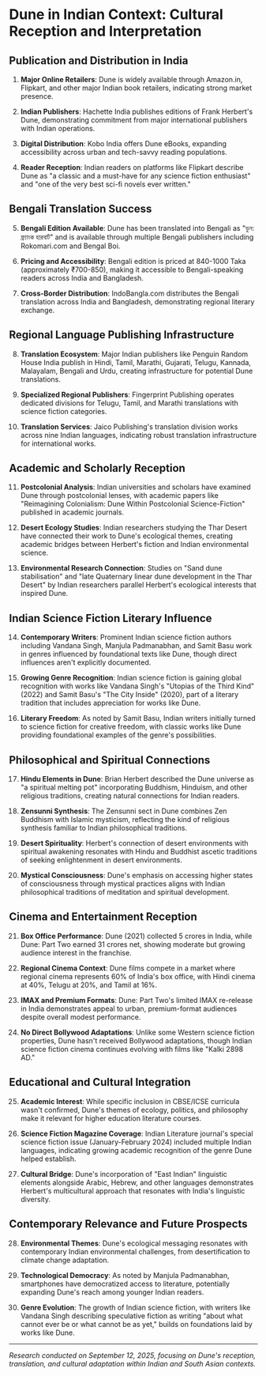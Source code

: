 # Dune in Indian Context: Cultural Reception and Interpretation

## Publication and Distribution in India

1. **Major Online Retailers**: Dune is widely available through Amazon.in, Flipkart, and other major Indian book retailers, indicating strong market presence.

2. **Indian Publishers**: Hachette India publishes editions of Frank Herbert's Dune, demonstrating commitment from major international publishers with Indian operations.

3. **Digital Distribution**: Kobo India offers Dune eBooks, expanding accessibility across urban and tech-savvy reading populations.

4. **Reader Reception**: Indian readers on platforms like Flipkart describe Dune as "a classic and a must-have for any science fiction enthusiast" and "one of the very best sci-fi novels ever written."

## Bengali Translation Success

5. **Bengali Edition Available**: Dune has been translated into Bengali as "ডুন: ফ্র্যাংক হারবার্ট" and is available through multiple Bengali publishers including Rokomari.com and Bengal Boi.

6. **Pricing and Accessibility**: Bengali edition is priced at 840-1000 Taka (approximately ₹700-850), making it accessible to Bengali-speaking readers across India and Bangladesh.

7. **Cross-Border Distribution**: IndoBangla.com distributes the Bengali translation across India and Bangladesh, demonstrating regional literary exchange.

## Regional Language Publishing Infrastructure

8. **Translation Ecosystem**: Major Indian publishers like Penguin Random House India publish in Hindi, Tamil, Marathi, Gujarati, Telugu, Kannada, Malayalam, Bengali and Urdu, creating infrastructure for potential Dune translations.

9. **Specialized Regional Publishers**: Fingerprint Publishing operates dedicated divisions for Telugu, Tamil, and Marathi translations with science fiction categories.

10. **Translation Services**: Jaico Publishing's translation division works across nine Indian languages, indicating robust translation infrastructure for international works.

## Academic and Scholarly Reception

11. **Postcolonial Analysis**: Indian universities and scholars have examined Dune through postcolonial lenses, with academic papers like "Reimagining Colonialism: Dune Within Postcolonial Science-Fiction" published in academic journals.

12. **Desert Ecology Studies**: Indian researchers studying the Thar Desert have connected their work to Dune's ecological themes, creating academic bridges between Herbert's fiction and Indian environmental science.

13. **Environmental Research Connection**: Studies on "Sand dune stabilisation" and "late Quaternary linear dune development in the Thar Desert" by Indian researchers parallel Herbert's ecological interests that inspired Dune.

## Indian Science Fiction Literary Influence

14. **Contemporary Writers**: Prominent Indian science fiction authors including Vandana Singh, Manjula Padmanabhan, and Samit Basu work in genres influenced by foundational texts like Dune, though direct influences aren't explicitly documented.

15. **Growing Genre Recognition**: Indian science fiction is gaining global recognition with works like Vandana Singh's "Utopias of the Third Kind" (2022) and Samit Basu's "The City Inside" (2020), part of a literary tradition that includes appreciation for works like Dune.

16. **Literary Freedom**: As noted by Samit Basu, Indian writers initially turned to science fiction for creative freedom, with classic works like Dune providing foundational examples of the genre's possibilities.

## Philosophical and Spiritual Connections

17. **Hindu Elements in Dune**: Brian Herbert described the Dune universe as "a spiritual melting pot" incorporating Buddhism, Hinduism, and other religious traditions, creating natural connections for Indian readers.

18. **Zensunni Synthesis**: The Zensunni sect in Dune combines Zen Buddhism with Islamic mysticism, reflecting the kind of religious synthesis familiar to Indian philosophical traditions.

19. **Desert Spirituality**: Herbert's connection of desert environments with spiritual awakening resonates with Hindu and Buddhist ascetic traditions of seeking enlightenment in desert environments.

20. **Mystical Consciousness**: Dune's emphasis on accessing higher states of consciousness through mystical practices aligns with Indian philosophical traditions of meditation and spiritual development.

## Cinema and Entertainment Reception

21. **Box Office Performance**: Dune (2021) collected 5 crores in India, while Dune: Part Two earned 31 crores net, showing moderate but growing audience interest in the franchise.

22. **Regional Cinema Context**: Dune films compete in a market where regional cinema represents 60% of India's box office, with Hindi cinema at 40%, Telugu at 20%, and Tamil at 16%.

23. **IMAX and Premium Formats**: Dune: Part Two's limited IMAX re-release in India demonstrates appeal to urban, premium-format audiences despite overall modest performance.

24. **No Direct Bollywood Adaptations**: Unlike some Western science fiction properties, Dune hasn't received Bollywood adaptations, though Indian science fiction cinema continues evolving with films like "Kalki 2898 AD."

## Educational and Cultural Integration

25. **Academic Interest**: While specific inclusion in CBSE/ICSE curricula wasn't confirmed, Dune's themes of ecology, politics, and philosophy make it relevant for higher education literature courses.

26. **Science Fiction Magazine Coverage**: Indian Literature journal's special science fiction issue (January-February 2024) included multiple Indian languages, indicating growing academic recognition of the genre Dune helped establish.

27. **Cultural Bridge**: Dune's incorporation of "East Indian" linguistic elements alongside Arabic, Hebrew, and other languages demonstrates Herbert's multicultural approach that resonates with India's linguistic diversity.

## Contemporary Relevance and Future Prospects

28. **Environmental Themes**: Dune's ecological messaging resonates with contemporary Indian environmental challenges, from desertification to climate change adaptation.

29. **Technological Democracy**: As noted by Manjula Padmanabhan, smartphones have democratized access to literature, potentially expanding Dune's reach among younger Indian readers.

30. **Genre Evolution**: The growth of Indian science fiction, with writers like Vandana Singh describing speculative fiction as writing "about what cannot ever be or what cannot be as yet," builds on foundations laid by works like Dune.

---

*Research conducted on September 12, 2025, focusing on Dune's reception, translation, and cultural adaptation within Indian and South Asian contexts.*
